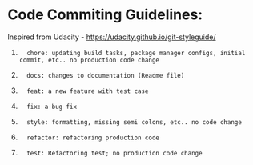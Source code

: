 
Code Commiting Guidelines:
================================================
Inspired from Udacity - https://udacity.github.io/git-styleguide/ 
1.       chore: updating build tasks, package manager configs, initial commit, etc.. no production code change
2.       docs: changes to documentation (Readme file)
3.       feat: a new feature with test case
4.       fix: a bug fix
5.       style: formatting, missing semi colons, etc.. no code change
6.       refactor: refactoring production code
7.       test: Refactoring test; no production code change 

